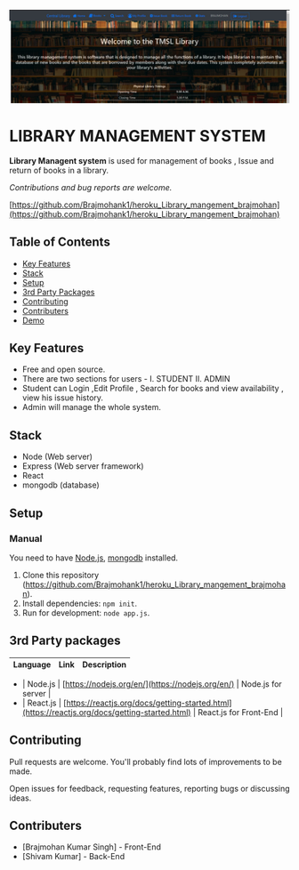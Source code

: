 
<p align="center"><a href="https://brajmohan-library-system.herokuapp.com/home" title="urlShortener"><img src="https://github.com/Brajmohank1/heroku_Library_mangement_brajmohan/blob/master/library.jpg" alt="LIBRARY MANAGEMENT SYSTEM"></a></p>

# LIBRARY MANAGEMENT SYSTEM

**Library Managent system** is used for management of books , Issue and return of books in a library.

_Contributions and bug reports are welcome._

[https://github.com/Brajmohank1/heroku_Library_mangement_brajmohan](https://github.com/Brajmohank1/heroku_Library_mangement_brajmohan)

## Table of Contents

- [Key Features](#key-features)
- [Stack](#stack)
- [Setup](#setup)
- [3rd Party Packages](#3rd-party-packages)
- [Contributing](#contributing)
- [Contributers](#contributers)
- [Demo](https://youtu.be/fEegpEJUEWU)

## Key Features

- Free and open source.
- There are two sections for users - I. STUDENT II. ADMIN
- Student can Login ,Edit Profile , Search for books and view availability , view his issue history.
- Admin will manage the whole system.

## Stack

- Node (Web server)
- Express (Web server framework)
- React
- mongodb (database)


## Setup

### Manual

You need to have [Node.js](https://nodejs.org/), [mongodb](https://www.mongodb.com/) installed.

1. Clone this repository (https://github.com/Brajmohank1/heroku_Library_mangement_brajmohan).
2. Install dependencies: `npm init`.
3. Run for development: `node app.js`.





## 3rd Party packages
| Language   | Link                                                                              | Description                                        |
| ---------- | --------------------------------------------------------------------------------- | -------------------------------------------------- |

- | Node.js    | [https://nodejs.org/en/](https://nodejs.org/en/)                                                  | Node.js for server       |
- | React.js   | [https://reactjs.org/docs/getting-started.html](https://reactjs.org/docs/getting-started.html)    | React.js for Front-End   |


## Contributing

Pull requests are welcome. You'll probably find lots of improvements to be made.

Open issues for feedback, requesting features, reporting bugs or discussing ideas.

## Contributers

- [Brajmohan Kumar Singh] - Front-End
- [Shivam Kumar] - Back-End 



